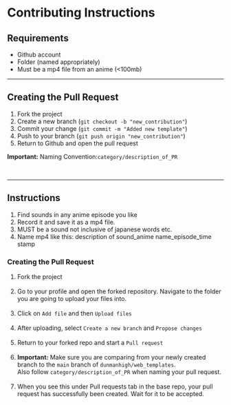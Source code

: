 # Contributing Instructions

## Requirements

- Github account
- Folder (named appropriately)
- Must be a mp4 file from an anime (<100mb)

---

## Creating the Pull Request

1. Fork the project
2. Create a new branch (`git checkout -b "new_contribution"`)
3. Commit your change (`git commit -m "Added new template"`)
4. Push to your branch (`git push origin "new_contribution"`)
5. Return to Github and open the pull request

**Important:** Naming Convention:`category/description_of_PR`

<br>

---

## Instructions

1. Find sounds in any anime episode you like
2. Record it and save it as a mp4 file.
3. MUST be a sound not inclusive of japanese words etc.
4. Name mp4 like this: description of sound_anime name_episode_time stamp

### Creating the Pull Request

1. Fork the project
<br><br>
2. Go to your profile and open the forked repository. Navigate to the folder you are going to upload your files into.
<br><br>
3. Click on `Add file` and then `Upload files`
<br><br>
4. After uploading, select `Create a new branch` and `Propose changes`
<br><br>
5. Return to your forked repo and start a `Pull request`
<br><br>
6. **Important:** Make sure you are comparing from your newly created branch to the `main` branch of `dunmanhigh/web_templates`.<br>
Also follow `category/description_of_PR` when naming your pull request.
<br><br>
7. When you see this under Pull requests tab in the base repo, your pull request has successfully been created. Wait for it to be accepted.
